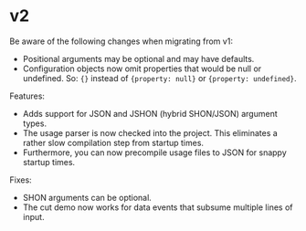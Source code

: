 
# v2

Be aware of the following changes when migrating from v1:

- Positional arguments may be optional and may have defaults.
- Configuration objects now omit properties that would be null or undefined.
  So: `{}` instead of `{property: null}` or `{property: undefined}`.

Features:

- Adds support for JSON and JSHON (hybrid SHON/JSON) argument types.
- The usage parser is now checked into the project.
  This eliminates a rather slow compilation step from startup times.
- Furthermore, you can now precompile usage files to JSON for snappy startup
  times.

Fixes:

- SHON arguments can be optional.
- The cut demo now works for data events that subsume multiple lines of input.

